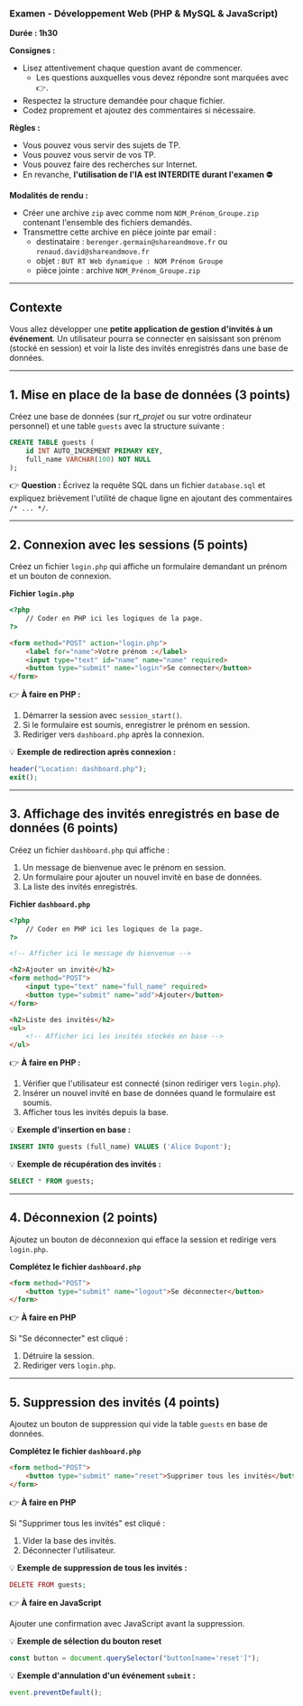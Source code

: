 ### Examen - Développement Web (PHP & MySQL & JavaScript)

**Durée : 1h30**

**Consignes :**

- Lisez attentivement chaque question avant de commencer.
    - Les questions auxquelles vous devez répondre sont marquées avec 👉.
- Respectez la structure demandée pour chaque fichier.
- Codez proprement et ajoutez des commentaires si nécessaire.

**Règles :**
- Vous pouvez vous servir des sujets de TP.
- Vous pouvez vous servir de vos TP.
- Vous pouvez faire des recherches sur Internet.
- En revanche, **l'utilisation de l'IA est INTERDITE durant l'examen ⛔**

**Modalités de rendu :**
- Créer une archive `zip` avec comme nom `NOM_Prénom_Groupe.zip` contenant l'ensemble des fichiers demandés.
- Transmettre cette archive en pièce jointe par email :
    - destinataire : `berenger.germain@shareandmove.fr` ou `renaud.david@shareandmove.fr`
    - objet : `BUT RT Web dynamique : NOM Prénom Groupe`
    - pièce jointe : archive `NOM_Prénom_Groupe.zip`

---

## **Contexte**

Vous allez développer une **petite application de gestion d'invités à un événement**.
Un utilisateur pourra se connecter en saisissant son prénom (stocké en session) et voir la liste des invités enregistrés dans une base de données.

---

## **1. Mise en place de la base de données (3 points)**

Créez une base de données (sur *rt_projet* ou sur votre ordinateur personnel) et une table `guests` avec la structure suivante :

```sql
CREATE TABLE guests (
    id INT AUTO_INCREMENT PRIMARY KEY,
    full_name VARCHAR(100) NOT NULL
);
```

👉 **Question :** Écrivez la requête SQL dans un fichier `database.sql` et expliquez brièvement l'utilité de chaque ligne en ajoutant des commentaires `/* ... */`.

---

## **2. Connexion avec les sessions (5 points)**

Créez un fichier `login.php` qui affiche un formulaire demandant un prénom et un bouton de connexion.

**Fichier `login.php`**

```html
<?php
    // Coder en PHP ici les logiques de la page.
?>

<form method="POST" action="login.php">
    <label for="name">Votre prénom :</label>
    <input type="text" id="name" name="name" required>
    <button type="submit" name="login">Se connecter</button>
</form>
```

👉 **À faire en PHP :**

1. Démarrer la session avec `session_start()`.
2. Si le formulaire est soumis, enregistrer le prénom en session.
3. Rediriger vers `dashboard.php` après la connexion.

💡 **Exemple de redirection après connexion :**

```php
header("Location: dashboard.php");
exit();
```

---

## **3. Affichage des invités enregistrés en base de données (6 points)**

Créez un fichier `dashboard.php` qui affiche :

1. Un message de bienvenue avec le prénom en session.
2. Un formulaire pour ajouter un nouvel invité en base de données.
3. La liste des invités enregistrés.

**Fichier `dashboard.php`**

```html
<?php
    // Coder en PHP ici les logiques de la page.
?>

<!-- Afficher ici le message de bienvenue -->

<h2>Ajouter un invité</h2>
<form method="POST">
    <input type="text" name="full_name" required>
    <button type="submit" name="add">Ajouter</button>
</form>

<h2>Liste des invités</h2>
<ul>
    <!-- Afficher ici les invités stockés en base -->
</ul>
```

👉 **À faire en PHP :**

1. Vérifier que l'utilisateur est connecté (sinon rediriger vers `login.php`).
2. Insérer un nouvel invité en base de données quand le formulaire est soumis.
3. Afficher tous les invités depuis la base.

💡 **Exemple d'insertion en base :**

```sql
INSERT INTO guests (full_name) VALUES ('Alice Dupont');
```

💡 **Exemple de récupération des invités :**

```sql
SELECT * FROM guests;
```

---

## **4. Déconnexion (2 points)**

Ajoutez un bouton de déconnexion qui efface la session et redirige vers `login.php`.

**Complétez le fichier `dashboard.php`**

```html
<form method="POST">
    <button type="submit" name="logout">Se déconnecter</button>
</form>
```

👉 **À faire en PHP**

Si "Se déconnecter" est cliqué :

1. Détruire la session.
2. Rediriger vers `login.php`.

---

## **5. Suppression des invités (4 points)**

Ajoutez un bouton de suppression qui vide la table `guests` en base de données.

**Complétez le fichier `dashboard.php`**

```html
<form method="POST">
    <button type="submit" name="reset">Supprimer tous les invités</button>
</form>
```

👉 **À faire en PHP**

Si "Supprimer tous les invités" est cliqué :

1. Vider la base des invités.
2. Déconnecter l'utilisateur.

💡 **Exemple de suppression de tous les invités :**

```php
DELETE FROM guests;
```

👉 **À faire en JavaScript**

Ajouter une confirmation avec JavaScript avant la suppression.

💡 **Exemple de sélection du bouton reset**

```javascript
const button = document.querySelector("button[name='reset']");
```

💡 **Exemple d'annulation d'un événement `submit` :**

```javascript
event.preventDefault();
```
